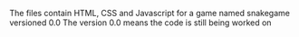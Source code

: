 The files contain HTML, CSS and Javascript for a game named snakegame versioned 0.0
The version 0.0 means the code is still being worked on
